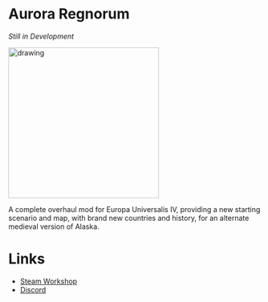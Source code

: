 # Aurora Regnorum
*Still in Development*

<img src="https://steamuserimages-a.akamaihd.net/ugc/2417941607560205369/979C36BCD5FA3C6CA034809EE31C16EA64BC44DD/?imw=5000&imh=5000&ima=fit&impolicy=Letterbox&imcolor=%23000000&letterbox=false" alt="drawing" width="300"/>

A complete overhaul mod for Europa Universalis IV, providing a new starting scenario and map, with brand new countries and history, for an alternate medieval version of Alaska. 

# Links
* [Steam Workshop](https://steamcommunity.com/sharedfiles/filedetails/?id=3169715493&searchtext=aurora)
* [Discord](https://discord.gg/3hfXBwmNn6)